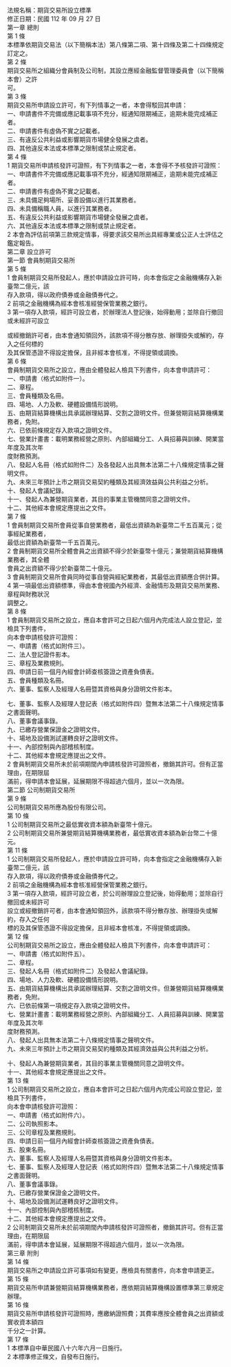 法規名稱：期貨交易所設立標準  
修正日期：民國 112 年 09 月 27 日  
第一章 總則  
第 1 條  
本標準依期貨交易法（以下簡稱本法）第八條第二項、第十四條及第二十四條規定訂定之。  
第 2 條  
期貨交易所之組織分會員制及公司制，其設立應經金融監督管理委員會（以下簡稱本會）之許  
可。  
第 3 條  
期貨交易所申請設立許可，有下列情事之一者，本會得駁回其申請：  
一、申請書件不完備或應記載事項不充分，經通知限期補正，逾期未能完成補正者。  
二、申請書件有虛偽不實之記載者。  
三、有違反公共利益或影響期貨市場健全發展之虞者。  
四、其他違反本法或本標準之限制或禁止規定者。  
第 4 條  
1 期貨交易所申請核發許可證照，有下列情事之一者，本會得不予核發許可證照：  
一、申請書件不完備或應記載事項不充分，經通知限期補正，逾期未能完成補正者。  
二、申請書件有虛偽不實之記載者。  
三、未具備足夠場所、妥善設備以進行其業務者。  
四、未具備稱職人員，以進行其業務者。  
五、有違反公共利益或影響期貨市場健全發展之虞者。  
六、其他違反本法或本標準之限制或禁止規定者。  
2 本會為評估前項第三款規定情事，得要求該交易所出具經專業或公正人士評估之鑑定報告。  
第二章 設立許可  
第一節 會員制期貨交易所  
第 5 條  
1 會員制期貨交易所發起人，應於申請設立許可時，向本會指定之金融機構存入新臺幣二億元，該  
存入款項，得以政府債券或金融債券代之。  
2 前項之金融機構為經本會核准經營保管業務之銀行。  
3 第一項存入款項，經許可設立者，於辦理法人登記後，始得動用；並除自行撤回或未經許可設立  


或經撤銷許可者，由本會通知領回外，該款項不得分散存放、辦理掛失或解約，存入之任何標的  
及其保管憑證不得設定擔保，且非經本會核准，不得提領或調換。  
第 6 條  
會員制期貨交易所之設立，應由全體發起人檢具下列書件，向本會申請許可：  
一、申請書（格式如附件一）。  
二、章程。  
三、會員種類及名冊。  
四、場地、人力及軟、硬體設備情形說明。  
五、由期貨結算機構出具承諾辦理結算、交割之證明文件。但兼營期貨結算機構業務者，免附。  
六、已依前條規定存入款項之證明文件。  
七、營業計畫書：載明業務經營之原則、內部組織分工、人員招募與訓練、開業當年度及其次年  
度財務預測。  
八、發起人名冊（格式如附件二）及各發起人出具無本法第二十八條規定情事之聲明文件。  
九、未來三年預計上市之期貨交易契約種類及其經濟效益與公共利益之分析。  
十、發起人會議紀錄。  
十一、發起人為兼營期貨業者，其目的事業主管機關同意之證明文件。  
十二、其他經本會規定應提出之文件。  
第 7 條  
1 會員制期貨交易所會員從事自營業務者，最低出資額為新臺幣二千五百萬元；從事經紀業務者，  
最低出資額為新臺幣一千五百萬元。  
2 會員制期貨交易所全體會員之出資額不得少於新臺幣十億元；兼營期貨結算機構業務者，其全體  
會員之出資額不得少於新臺幣二十億元。  
3 會員制期貨交易所會員同時從事自營與經紀業務者，其最低出資額應合併計算。  
4 第一項最低出資額標準，得由本會視國內外經濟、金融情形及期貨交易所業務、章程與財務狀況  
調整之。  
第 8 條  
1 會員制期貨交易所之設立，應自本會許可之日起六個月內完成法人設立登記，並檢具下列書件，  
向本會申請核發許可證照：  
一、申請書（格式如附件三）。  
二、法人登記證件影本。  
三、章程及業務規則。  
四、申請日前一個月內經會計師查核簽證之資產負債表。  
五、會員種類及名冊。  
六、董事、監察人及經理人名冊暨其資格與身分證明文件影本。  


七、董事、監察人及經理人登記表（格式如附件四）暨無本法第二十八條規定情事之書面聲明。  
八、董事會議事錄。  
九、已繳存營業保證金之證明文件。  
十、場地及設備測試運轉良好之證明文件。  
十一、內部控制與內部稽核制度。  
十二、其他經本會規定應提出之文件。  
2 會員制期貨交易所未於前項期間內申請核發許可證照者，撤銷其許可。但有正當理由，在期限屆  
滿前，得申請本會延展，延展期限不得超過六個月，並以一次為限。  
第二節 公司制期貨交易所  
第 9 條  
公司制期貨交易所應為股份有限公司。  
第 10 條  
1 公司制期貨交易所之最低實收資本額為新臺幣十億元。  
2 公司制期貨交易所兼營期貨結算機構業務者，最低實收資本額為新台幣二十億元。  
第 11 條  
1 公司制期貨交易所發起人，應於申請設立許可時，向本會指定之金融機構存入新臺幣二億元，該  
存入款項，得以政府債券或金融債券代之。  
2 前項之金融機構為經本會核准經營保管業務之銀行。  
3 第一項存入款項，經許可設立者，於公司辦理設立登記後，始得動用；並除自行撤回或未經許可  
設立或經撤銷許可者，由本會通知領回外，該款項不得分散存放、辦理掛失或解約，存入之任何  
標的及其保管憑證不得設定擔保，且非經本會核准，不得提領或調換。  
第 12 條  
公司制期貨交易所之設立，應由全體發起人檢具下列書件，向本會申請許可：  
一、申請書（格式如附件五）。  
二、章程。  
三、發起人名冊（格式如附件二）及發起人會議紀錄。  
四、場地、人力及軟、硬體設備情形說明。  
五、由期貨結算機構出具承諾辦理結算、交割之證明文件。但兼營期貨結算機構業務者，免附。  
六、已依前條第一項規定存入款項之證明文件。  
七、營業計畫書：載明業務經營之原則、內部組織分工、人員招募與訓練、開業當年度及其次年  
度財務預測。  
八、發起人出具無本法第二十八條規定情事之聲明文件。  
九、未來三年預計上市之期貨交易契約種類及其經濟效益與公共利益之分析。  


十、發起人為兼營期貨業者，其目的事業主管機關同意之證明文件。  
十一、其他經本會規定應提出之文件。  
第 13 條  
1 公司制期貨交易所之設立，應自本會許可之日起六個月內完成公司設立登記，並檢具下列書件，  
向本會申請核發許可證照：  
一、申請書（格式如附件六）。  
二、公司執照影本。  
三、公司章程及業務規則。  
四、申請日前一個月內經會計師查核簽證之資產負債表。  
五、股東名冊。  
六、董事、監察人及經理人名冊暨其資格與身分證明文件影本。  
七、董事、監察人及經理人登記表（格式如附件四）暨無本法第二十八條規定情事之書面聲明。  
八、董事會議事錄。  
九、已繳存營業保證金之證明文件。  
十、場地及設備測試運轉良好之證明文件。  
十一、內部控制與內部稽核制度。  
十二、其他經本會規定應提出之文件。  
2 公司制期貨交易所未於前項期間內申請核發許可證照者，撤銷其許可。但有正當理由，在期限屆  
滿前，得申請本會延展，延展期限不得超過六個月，並以一次為限。  
第三章 附則  
第 14 條  
期貨交易所之申請設立許可事項如有變更，應檢具有關書件，向本會申請更正。  
第 15 條  
期貨交易所申請兼營期貨結算機構業務者，應依期貨結算機構設置標準第三章規定辦理。  
第 16 條  
期貨交易所申請核發許可證照時，應繳納證照費；其費率應按全體會員之出資額或實收資本額四  
千分之一計算。  
第 17 條  
1 本標準自中華民國八十六年六月一日施行。  
2 本標準修正條文，自發布日施行。  


